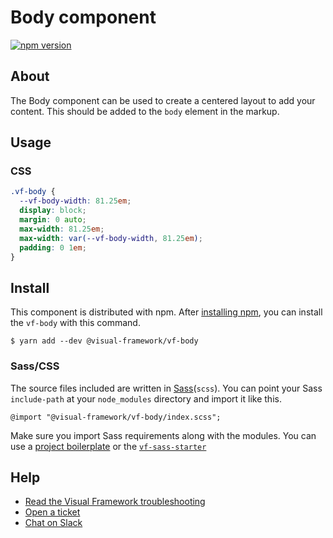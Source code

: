 # Body component

[![npm version](https://badge.fury.io/js/%40visual-framework%2Fvf-body.svg)](https://badge.fury.io/js/%40visual-framework%2Fvf-body)

## About

The Body component can be used to create a centered layout to add your content. This should be added to the `body` element in the markup.

## Usage

### CSS

```css
.vf-body {
  --vf-body-width: 81.25em;
  display: block;
  margin: 0 auto;
  max-width: 81.25em;
  max-width: var(--vf-body-width, 81.25em);
  padding: 0 1em;
}
```

## Install

This component is distributed with npm. After [installing npm](https://www.npmjs.com/get-npm), you can install the `vf-body` with this command.

```
$ yarn add --dev @visual-framework/vf-body
```

### Sass/CSS

The source files included are written in [Sass](http://sass-lang.com)(`scss`). You can point your Sass `include-path` at your `node_modules` directory and import it like this.

```
@import "@visual-framework/vf-body/index.scss";
```

Make sure you import Sass requirements along with the modules. You can use a [project boilerplate](https://visual-framework.github.io/vf-core/building/) or the [`vf-sass-starter`](https://visual-framework.github.io/vf-core/components/vf-sass-starter/)


## Help

- [Read the Visual Framework troubleshooting](https://visual-framework.github.io/vf-welcome/troubleshooting/)
- [Open a ticket](https://github.com/visual-framework/vf-core/issues)
- [Chat on Slack](https://join.slack.com/t/visual-framework/shared_invite/enQtNDAxNzY0NDg4NTY0LWFhMjEwNGY3ZTk3NWYxNWVjOWQ1ZWE4YjViZmY1YjBkMDQxMTNlNjQ0N2ZiMTQ1ZTZiMGM4NjU5Y2E0MjM3ZGQ)
